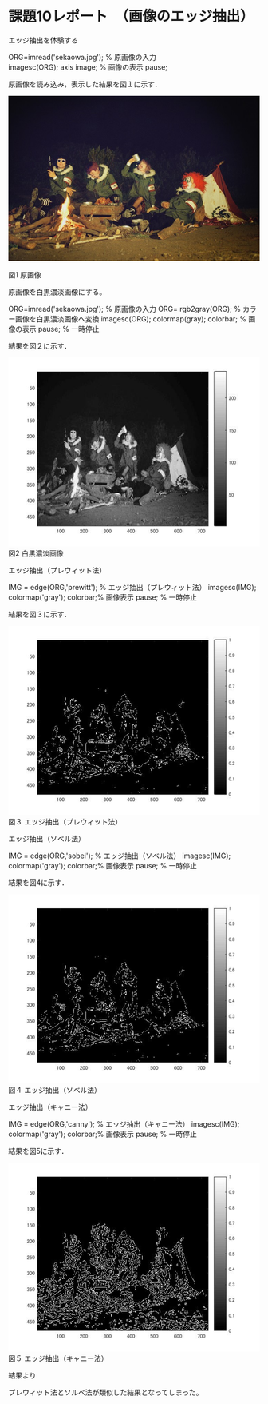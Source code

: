 # 課題10レポート　（画像のエッジ抽出）
エッジ抽出を体験する

 ORG=imread('sekaowa.jpg'); % 原画像の入力   
 imagesc(ORG); axis image; % 画像の表示 
 pause; 

原画像を読み込み，表示した結果を図１に示す． 
 
 
 ![原画像](https://github.com/masamisakurai/lecture_image_processing/blob/master/sekaowa.jpg)
 
 図1 原画像 
 
 原画像を白黒濃淡画像にする。

 ORG=imread('sekaowa.jpg'); % 原画像の入力 
 ORG= rgb2gray(ORG); % カラー画像を白黒濃淡画像へ変換
 imagesc(ORG); colormap(gray); colorbar; % 画像の表示 
 pause; % 一時停止 
 
結果を図２に示す． 
 
 ![原画像](https://github.com/masamisakurai/lecture_image_processing/blob/master/kadai10-1.jpg)   
 図2 白黒濃淡画像
 
 
エッジ抽出（プレウィット法） 

IMG = edge(ORG,'prewitt'); % エッジ抽出（プレウィット法） 
imagesc(IMG); colormap('gray'); colorbar;% 画像表示 
pause; % 一時停止 

 結果を図３に示す． 
 
 ![原画像](https://github.com/masamisakurai/lecture_image_processing/blob/master/kadai10-2.jpg)   
 図３  エッジ抽出（プレウィット法）
 
 
エッジ抽出（ソベル法）

IMG = edge(ORG,'sobel'); % エッジ抽出（ソベル法） 
imagesc(IMG); colormap('gray'); colorbar;% 画像表示 
pause; % 一時停止 
 
 結果を図4に示す． 
 
 ![原画像](https://github.com/masamisakurai/lecture_image_processing/blob/master/kadai10-3.jpg)   
 図４  エッジ抽出（ソベル法）
 
 
 エッジ抽出（キャニー法）
 
IMG = edge(ORG,'canny'); % エッジ抽出（キャニー法） 
imagesc(IMG); colormap('gray'); colorbar;% 画像表示 
pause; % 一時停止 


 結果を図5に示す． 
 
 ![原画像](https://github.com/masamisakurai/lecture_image_processing/blob/master/kadai10-4.jpg)   
 図５  エッジ抽出（キャニー法）
 
 結果より
 
 プレウィット法とソルベ法が類似した結果となってしまった。

